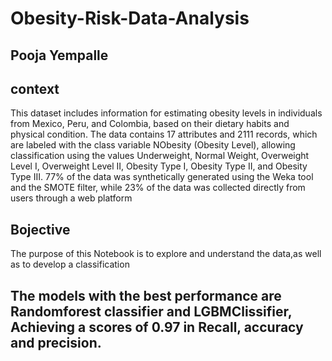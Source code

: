 # Obesity-Risk-Data-Analysis
## Pooja Yempalle
## context
This dataset includes information for estimating obesity levels in individuals from Mexico, Peru, and Colombia, based on their dietary habits and physical condition. The data contains 17 attributes and 2111 records, which are labeled with the class variable NObesity (Obesity Level), allowing classification using the values Underweight, Normal Weight, Overweight Level I, Overweight Level II, Obesity Type I, Obesity Type II, and Obesity Type III. 77% of the data was synthetically generated using the Weka tool and the SMOTE filter, while 23% of the data was collected directly from users through a web platform
## Bojective
The purpose of this Notebook is to explore and understand the data,as well as to develop a classification

## The models with the best performance are Randomforest classifier and LGBMClissifier, Achieving a scores of 0.97 in Recall, accuracy and precision.
